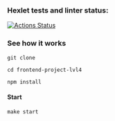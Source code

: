 ### Hexlet tests and linter status:
[![Actions Status](https://github.com/ivan-fedoroff/frontend-project-lvl4/workflows/hexlet-check/badge.svg)](https://github.com/ivan-fedoroff/frontend-project-lvl4/actions)

### See how it works

`git clone`

`cd frontend-project-lvl4`

`npm install`

#### Start
`make start`